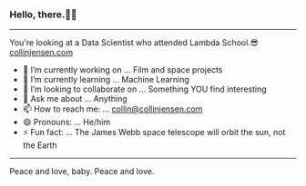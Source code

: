 ### Hello, there.👋🙂
---
You're looking at a Data Scientist who attended Lambda School.😎
[collinjensen.com](http://collinjensen.com)


- 🔭 I’m currently working on ... Film and space projects
- 🌱 I’m currently learning ... Machine Learning
- 👯 I’m looking to collaborate on ... Something YOU find interesting
- 💬 Ask me about ... Anything
- 📫 How to reach me: ... collin@collinjensen.com
- 😄 Pronouns: ... He/him
- ⚡ Fun fact: ... The James Webb space telescope will orbit the sun, not the Earth

---
Peace and love, baby. Peace and love.
